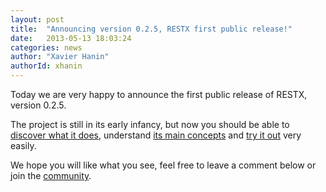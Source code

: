 ```yaml
---
layout: post
title:  "Announcing version 0.2.5, RESTX first public release!"
date:   2013-05-13 18:03:24
categories: news
author: "Xavier Hanin"
authorId: xhanin
---
```



Today we are very happy to announce the first public release of RESTX, version 0.2.5.

The project is still in its early infancy, but now you should be able to [discover what it does](/), understand [its main concepts](/docs/features.html) and [try it out](/docs/getting-started.html) very easily.

We hope you will like what you see, feel free to leave a comment below or join the [community](/community/).
